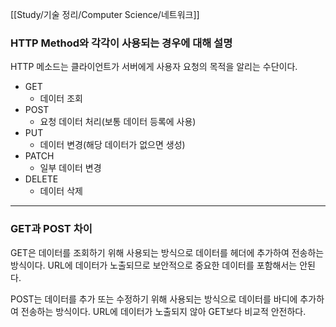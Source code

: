 [[Study/기술 정리/Computer Science/네트워크]]

### HTTP Method와 각각이 사용되는 경우에 대해 설명

HTTP 메소드는 클라이언트가 서버에게 사용자 요청의 목적을 알리는 수단이다.

- GET
	- 데이터 조회
- POST
	- 요청 데이터 처리(보통 데이터 등록에 사용)
- PUT
	- 데이터 변경(해당 데이터가 없으면 생성)
- PATCH
	- 일부 데이터 변경
- DELETE
	- 데이터 삭제


---
### GET과 POST 차이

GET은 데이터를 조회하기 위해 사용되는 방식으로 데이터를 헤더에 추가하여 전송하는 방식이다.
URL에 데이터가 노출되므로 보안적으로 중요한 데이터를 포함해서는 안된다.

POST는 데이터를 추가 또는 수정하기 위해 사용되는 방식으로 데이터를 바디에 추가하여 전송하는 방식이다.
URL에 데이터가 노출되지 않아 GET보다 비교적 안전하다.

